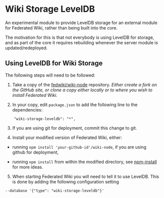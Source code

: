 # Wiki Storage LevelDB

An experimental module to provide LevelDB storage for an external module for
Federated Wiki, rather than being built into the core.

The motivation for this is that not everybody is using LevelDB for storage, and
as part of the core it requires rebuilding whenever the server module is
updated/redeployed.

## Using LevelDB for Wiki Storage

The following steps will need to be followed:

1. Take a copy of the [fedwiki/wiki-node](https://github.com/fedwiki/wiki-node)
repository. *Either create a fork on the GitHub site, or clone a copy either
locally or to where you wish to install Federated Wiki.*

2. In your copy, edit `package.json` to add the following line to the dependencies:

```
    "wiki-storage-leveldb": "*",
```

3. If you are using git for deployment, commit this change to git.

4. Install your modified version of Federated Wiki, either:

  * running `npm install 'your-github-id'/wiki-node`, if you are using github
  for deployment,

  * running `npm install` from within the modified directory, see
  [npm-install](https://www.npmjs.org/doc/cli/npm-install.html) for more ideas.

5. When starting Federated Wiki you will need to tell it to use LevelDB. This
is done by adding the following configuration setting

```
--database '{"type": "wiki-storage-leveldb"}'
```
